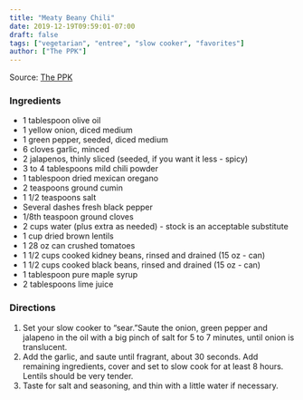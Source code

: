 ```yaml
---
title: "Meaty Beany Chili"
date: 2019-12-19T09:59:01-07:00
draft: false
tags: ["vegetarian", "entree", "slow cooker", "favorites"]
author: ["The PPK"]
---
```


Source: [The PPK](https://www.theppk.com/2013/10/meat-beany-chili-corn-muffins-video/)

### Ingredients
- 1 tablespoon olive oil
- 1 yellow onion, diced medium
- 1 green pepper, seeded, diced medium
- 6 cloves garlic, minced
- 2 jalapenos, thinly sliced (seeded, if you want it less - spicy)
- 3 to 4 tablespoons mild chili powder
- 1 tablespoon dried mexican oregano
- 2 teaspoons ground cumin
- 1 1/2 teaspoons salt
- Several dashes fresh black pepper
- 1/8th teaspoon ground cloves
- 2 cups water (plus extra as needed) - stock is an acceptable substitute
- 1 cup dried brown lentils
- 1 28 oz can crushed tomatoes
- 1 1/2 cups cooked kidney beans, rinsed and drained (15 oz - can)
- 1 1/2 cups cooked black beans, rinsed and drained (15 oz - can)
- 1 tablespoon pure maple syrup
- 2 tablespoons lime juice

### Directions
1.	Set your slow cooker to “sear.”Saute the onion, green pepper and jalapeno in the oil with a big pinch of salt for 5 to 7 minutes, until onion is translucent.
2.	Add the garlic, and saute until fragrant, about 30 seconds. Add remaining ingredients, cover and set to slow cook for at least 8 hours. Lentils should be very tender.
3.	Taste for salt and seasoning, and thin with a little water if necessary.